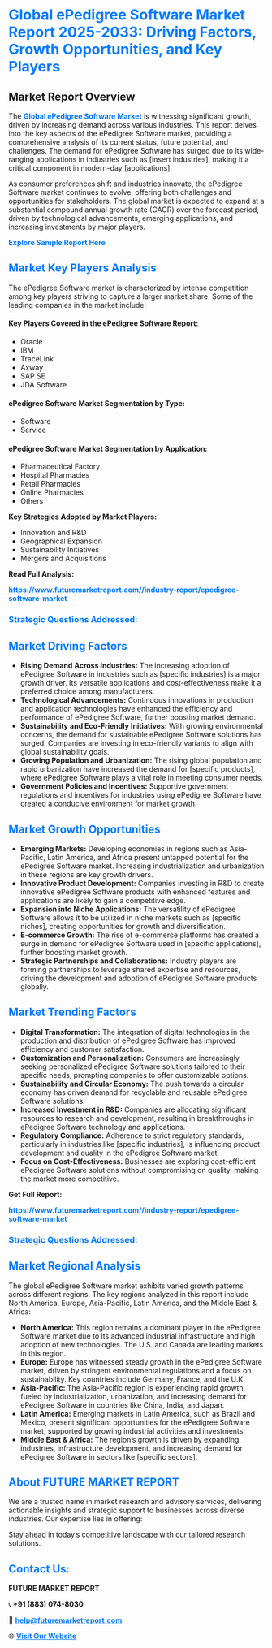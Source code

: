 <h1 style="color: #007BFF;">Global ePedigree Software Market Report 2025-2033: Driving Factors, Growth Opportunities, and Key Players</h1>

<section id="overview">
<h2>Market Report Overview</h2>
<p>The <a href="https://www.futuremarketreport.com//industry-report/epedigree-software-market" style="color: #007BFF; text-decoration: none;"><strong>Global ePedigree Software Market</strong></a> is witnessing significant growth, driven by increasing demand across various industries. This report delves into the key aspects of the ePedigree Software market, providing a comprehensive analysis of its current status, future potential, and challenges. The demand for ePedigree Software has surged due to its wide-ranging applications in industries such as [insert industries], making it a critical component in modern-day [applications].</p>
<p>As consumer preferences shift and industries innovate, the ePedigree Software market continues to evolve, offering both challenges and opportunities for stakeholders. The global market is expected to expand at a substantial compound annual growth rate (CAGR) over the forecast period, driven by technological advancements, emerging applications, and increasing investments by major players.</p>
</section>

<section id="overview">
<p><a href="https://www.futuremarketreport.com//request-sample/reportId=51307" style="color: #007BFF; text-decoration: none;"><strong>Explore Sample Report Here</strong></a></p>
</section>

<section id="key-players">
<h2 style="color: #007BFF;">Market Key Players Analysis</h2>
<p>The ePedigree Software market is characterized by intense competition among key players striving to capture a larger market share. Some of the leading companies in the market include:</p>
<h4>Key Players Covered in the ePedigree Software Report:</h4>
<ul><li>Oracle</li><li>IBM</li><li>TraceLink</li><li>Axway</li><li>SAP SE</li><li>JDA Software</li></ul>
<h4>ePedigree Software Market Segmentation by Type:</h4>
<ul><li>Software</li><li>Service</li></ul>

<h4>ePedigree Software Market Segmentation by Application:</h4>
<ul><li>Pharmaceutical Factory</li><li>Hospital Pharmacies</li><li>Retail Pharmacies</li><li>Online Pharmacies</li><li>Others</li></ul>
<p><strong>Key Strategies Adopted by Market Players:</strong></p>
<ul>
<li>Innovation and R&D</li>
<li>Geographical Expansion</li>
<li>Sustainability Initiatives</li>
<li>Mergers and Acquisitions</li>
</ul>
</section>

<section>
<p><strong>Read Full Analysis: </strong></p><a href="https://www.futuremarketreport.com//industry-report/epedigree-software-market" style="color: #007BFF; text-decoration: none;"><strong>https://www.futuremarketreport.com//industry-report/epedigree-software-market</strong></a>
<h3 style="color: #007BFF;">Strategic Questions Addressed:</h3>
</section>

<section id="driving-factors">
<h2 style="color: #007BFF;">Market Driving Factors</h2>
<ul>
<li><strong>Rising Demand Across Industries:</strong> The increasing adoption of ePedigree Software in industries such as [specific industries] is a major growth driver. Its versatile applications and cost-effectiveness make it a preferred choice among manufacturers.</li>
<li><strong>Technological Advancements:</strong> Continuous innovations in production and application technologies have enhanced the efficiency and performance of ePedigree Software, further boosting market demand.</li>
<li><strong>Sustainability and Eco-Friendly Initiatives:</strong> With growing environmental concerns, the demand for sustainable ePedigree Software solutions has surged. Companies are investing in eco-friendly variants to align with global sustainability goals.</li>
<li><strong>Growing Population and Urbanization:</strong> The rising global population and rapid urbanization have increased the demand for [specific products], where ePedigree Software plays a vital role in meeting consumer needs.</li>
<li><strong>Government Policies and Incentives:</strong> Supportive government regulations and incentives for industries using ePedigree Software have created a conducive environment for market growth.</li>
</ul>
</section>

<section id="growth-opportunities">
<h2 style="color: #007BFF;">Market Growth Opportunities</h2>
<ul>
<li><strong>Emerging Markets:</strong> Developing economies in regions such as Asia-Pacific, Latin America, and Africa present untapped potential for the ePedigree Software market. Increasing industrialization and urbanization in these regions are key growth drivers.</li>
<li><strong>Innovative Product Development:</strong> Companies investing in R&D to create innovative ePedigree Software products with enhanced features and applications are likely to gain a competitive edge.</li>
<li><strong>Expansion into Niche Applications:</strong> The versatility of ePedigree Software allows it to be utilized in niche markets such as [specific niches], creating opportunities for growth and diversification.</li>
<li><strong>E-commerce Growth:</strong> The rise of e-commerce platforms has created a surge in demand for ePedigree Software used in [specific applications], further boosting market growth.</li>
<li><strong>Strategic Partnerships and Collaborations:</strong> Industry players are forming partnerships to leverage shared expertise and resources, driving the development and adoption of ePedigree Software products globally.</li>
</ul>
</section>

<section id="trending-factors">
<h2 style="color: #007BFF;">Market Trending Factors</h2>
<ul>
<li><strong>Digital Transformation:</strong> The integration of digital technologies in the production and distribution of ePedigree Software has improved efficiency and customer satisfaction.</li>
<li><strong>Customization and Personalization:</strong> Consumers are increasingly seeking personalized ePedigree Software solutions tailored to their specific needs, prompting companies to offer customizable options.</li>
<li><strong>Sustainability and Circular Economy:</strong> The push towards a circular economy has driven demand for recyclable and reusable ePedigree Software solutions.</li>
<li><strong>Increased Investment in R&D:</strong> Companies are allocating significant resources to research and development, resulting in breakthroughs in ePedigree Software technology and applications.</li>
<li><strong>Regulatory Compliance:</strong> Adherence to strict regulatory standards, particularly in industries like [specific industries], is influencing product development and quality in the ePedigree Software market.</li>
<li><strong>Focus on Cost-Effectiveness:</strong> Businesses are exploring cost-efficient ePedigree Software solutions without compromising on quality, making the market more competitive.</li>
</ul>
</section>

<section>
<p><strong>Get Full Report: </strong></p><a href="https://www.futuremarketreport.com//industry-report/epedigree-software-market" style="color: #007BFF; text-decoration: none;"><strong>https://www.futuremarketreport.com//industry-report/epedigree-software-market</strong></a>
<h3 style="color: #007BFF;">Strategic Questions Addressed:</h3>
</section>


<section id="regional-analysis">
<h2 style="color: #007BFF;">Market Regional Analysis</h2>
<p>The global ePedigree Software market exhibits varied growth patterns across different regions. The key regions analyzed in this report include North America, Europe, Asia-Pacific, Latin America, and the Middle East & Africa:</p>
<ul>
<li><strong>North America:</strong> This region remains a dominant player in the ePedigree Software market due to its advanced industrial infrastructure and high adoption of new technologies. The U.S. and Canada are leading markets in this region.</li>
<li><strong>Europe:</strong> Europe has witnessed steady growth in the ePedigree Software market, driven by stringent environmental regulations and a focus on sustainability. Key countries include Germany, France, and the U.K.</li>
<li><strong>Asia-Pacific:</strong> The Asia-Pacific region is experiencing rapid growth, fueled by industrialization, urbanization, and increasing demand for ePedigree Software in countries like China, India, and Japan.</li>
<li><strong>Latin America:</strong> Emerging markets in Latin America, such as Brazil and Mexico, present significant opportunities for the ePedigree Software market, supported by growing industrial activities and investments.</li>
<li><strong>Middle East & Africa:</strong> The region’s growth is driven by expanding industries, infrastructure development, and increasing demand for ePedigree Software in sectors like [specific sectors].</li>
</ul>
</section>

<footer>
<h2 style="color: #007BFF;">About FUTURE MARKET REPORT</h2>
<p>We are a trusted name in market research and advisory services, delivering actionable insights and strategic support to businesses across diverse industries. Our expertise lies in offering:</p>

<p>Stay ahead in today’s competitive landscape with our tailored research solutions.</p>

<h2 style="color: #007BFF;">Contact Us:</h2>
<p><strong>FUTURE MARKET REPORT</strong></p>
<p>📞 <strong>+91 (883) 074-8030</strong></p>
<p>📧 <strong><a href="mailto:help@futuremarketreport.com" style="color: #007BFF;">help@futuremarketreport.com</a></strong></p>
<p>🌐 <strong><a href="https://www.futuremarketreport.com/" style="color: #007BFF;">Visit Our Website</a></strong></p>
</footer>